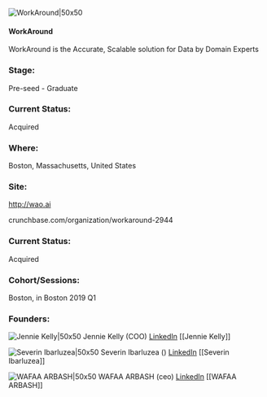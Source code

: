 

![WorkAround|50x50](https://apimg.techstars.com/connect/images/image_files/5ccb42fda36c117b0200004a/original/Workaround_12.17.18._Logo.png)

#### WorkAround
WorkAround is the Accurate, Scalable solution for Data by Domain Experts

### Stage: 
Pre-seed - Graduate 

### Current Status: 
Acquired

### Where:
Boston, Massachusetts, United States

### Site:
http://wao.ai



crunchbase.com/organization/workaround-2944

### Current Status: 
Acquired

### Cohort/Sessions: 
Boston, in Boston 2019 Q1

### Founders: 

![Jennie Kelly|50x50](https://apimg.techstars.com/connect/images/image_files/5c525b9ba36c115e47000006/original/Jennie_Hex2.png) Jennie Kelly (COO) [LinkedIn](https://linkedin.com/in/jenniekelly) [[Jennie Kelly]]

![Severin Ibarluzea|50x50]() Severin Ibarluzea () [LinkedIn](https://) [[Severin Ibarluzea]]

![WAFAA ARBASH|50x50](https://apimg.techstars.com/connect/images/image_files/5c5326f2a36c115e4700003d/original/Wafaa_Arbash1.jpg) WAFAA ARBASH (ceo) [LinkedIn](https://linkedin.com/in/wafaaarbash) [[WAFAA ARBASH]]


